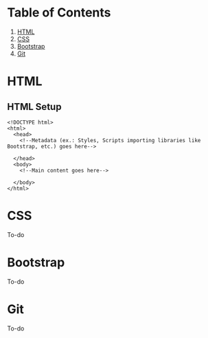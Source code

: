 # Table of Contents
1. [HTML](#html)
2. [CSS](#css)
3. [Bootstrap](#bootstrap)
4. [Git](#bootstrap)

<a name="html"></a>
# HTML 
## HTML Setup
```
<!DOCTYPE html>
<html>
  <head>
    <!--Metadata (ex.: Styles, Scripts importing libraries like Bootstrap, etc.) goes here-->
    
  </head>
  <body>
    <!--Main content goes here-->
    
  </body>
</html>
```

<a name="css"></a>
# CSS
To-do

<a name="bootstrap"></a>
# Bootstrap
To-do

<a name="git"></a>
# Git
To-do
